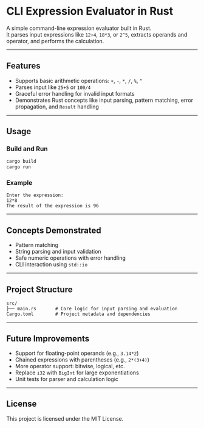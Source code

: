 # CLI Expression Evaluator in Rust

A simple command-line expression evaluator built in Rust.  
It parses input expressions like `12+4`, `18*3`, or `2^5`, extracts operands and operator, and performs the calculation.

---

## Features

- Supports basic arithmetic operations: `+`, `-`, `*`, `/`, `%`, `^`
- Parses input like `25+5` or `100/4`
- Graceful error handling for invalid input formats
- Demonstrates Rust concepts like input parsing, pattern matching, error propagation, and `Result` handling

---

## Usage

### Build and Run

```bash
cargo build
cargo run
```

### Example

```
Enter the expression:
12*8
The result of the expression is 96
```

---

## Concepts Demonstrated

- Pattern matching
- String parsing and input validation
- Safe numeric operations with error handling
- CLI interaction using `std::io`

---

## Project Structure

```text
src/
├── main.rs       # Core logic for input parsing and evaluation
Cargo.toml        # Project metadata and dependencies
```

---

## Future Improvements

- Support for floating-point operands (e.g., `3.14*2`)
- Chained expressions with parentheses (e.g., `2*(3+4)`)
- More operator support: bitwise, logical, etc.
- Replace `i32` with `BigInt` for large exponentiations
- Unit tests for parser and calculation logic

---

## License

This project is licensed under the MIT License.

